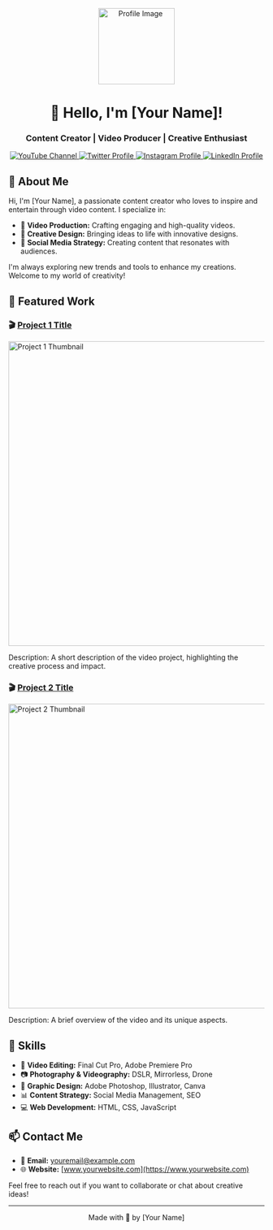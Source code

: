 <!-- Profile Header -->
<p align="center">
  <img src="https://scontent.fpnh10-1.fna.fbcdn.net/v/t39.30808-6/434808490_785437236981289_5826217270733088179_n.jpg?_nc_cat=109&ccb=1-7&_nc_sid=6ee11a&_nc_eui2=AeEn3Y3Wk1VXfEXm1cg3RpoLeMg3NU4pZxx4yDc1TilnHBacgFy0g0ub7COdZC3dnmmzMpslVGi00Hk7pQi-RWbh&_nc_ohc=WpsVG7ERf7QQ7kNvgEqUW4g&_nc_ht=scontent.fpnh10-1.fna&oh=00_AYBvS8XGxzifWf4bNMsYr5glWYSu5fvy-vQgslys3kTJ4g&oe=66CC88AD" alt="Profile Image" width="150" height="150">
</p>

<h1 align="center">👋 Hello, I'm [Your Name]!</h1>
<h3 align="center">Content Creator | Video Producer | Creative Enthusiast</h3>

<!-- Social Icons -->
<p align="center">
  <a href="https://www.youtube.com/channel/UCyours">
    <img src="https://img.shields.io/badge/YouTube-%23FF0000.svg?style=for-the-badge&logo=YouTube&logoColor=white" alt="YouTube Channel">
  </a>
  <a href="https://twitter.com/yourprofile">
    <img src="https://img.shields.io/badge/Twitter-%231DA1F2.svg?style=for-the-badge&logo=Twitter&logoColor=white" alt="Twitter Profile">
  </a>
  <a href="https://www.instagram.com/yourprofile">
    <img src="https://img.shields.io/badge/Instagram-%23E4405F.svg?style=for-the-badge&logo=Instagram&logoColor=white" alt="Instagram Profile">
  </a>
  <a href="https://www.linkedin.com/in/yourprofile">
    <img src="https://img.shields.io/badge/LinkedIn-%230077B5.svg?style=for-the-badge&logo=LinkedIn&logoColor=white" alt="LinkedIn Profile">
  </a>
</p>

<!-- About Section -->
## 📝 About Me

Hi, I'm [Your Name], a passionate content creator who loves to inspire and entertain through video content. I specialize in:

- 🎥 **Video Production:** Crafting engaging and high-quality videos.
- 🎨 **Creative Design:** Bringing ideas to life with innovative designs.
- 📢 **Social Media Strategy:** Creating content that resonates with audiences.

I'm always exploring new trends and tools to enhance my creations. Welcome to my world of creativity!

<!-- Featured Work -->
## 🌟 Featured Work

### 🎬 [Project 1 Title](https://www.youtube.com/link-to-video)
<p>
  <img src="https://via.placeholder.com/600x300" alt="Project 1 Thumbnail" width="600">
</p>
Description: A short description of the video project, highlighting the creative process and impact.

### 🎬 [Project 2 Title](https://www.youtube.com/link-to-video)
<p>
  <img src="https://via.placeholder.com/600x300" alt="Project 2 Thumbnail" width="600">
</p>
Description: A brief overview of the video and its unique aspects.

<!-- Skills Section -->
## 🚀 Skills

- 🎥 **Video Editing:** Final Cut Pro, Adobe Premiere Pro
- 📷 **Photography & Videography:** DSLR, Mirrorless, Drone
- 🎨 **Graphic Design:** Adobe Photoshop, Illustrator, Canva
- 📊 **Content Strategy:** Social Media Management, SEO
- 💻 **Web Development:** HTML, CSS, JavaScript

<!-- Contact Section -->
## 📫 Contact Me

- 💌 **Email:** [youremail@example.com](mailto:youremail@example.com)
- 🌐 **Website:** [www.yourwebsite.com](https://www.yourwebsite.com)

Feel free to reach out if you want to collaborate or chat about creative ideas!

---

<p align="center">Made with 💖 by [Your Name]</p>
